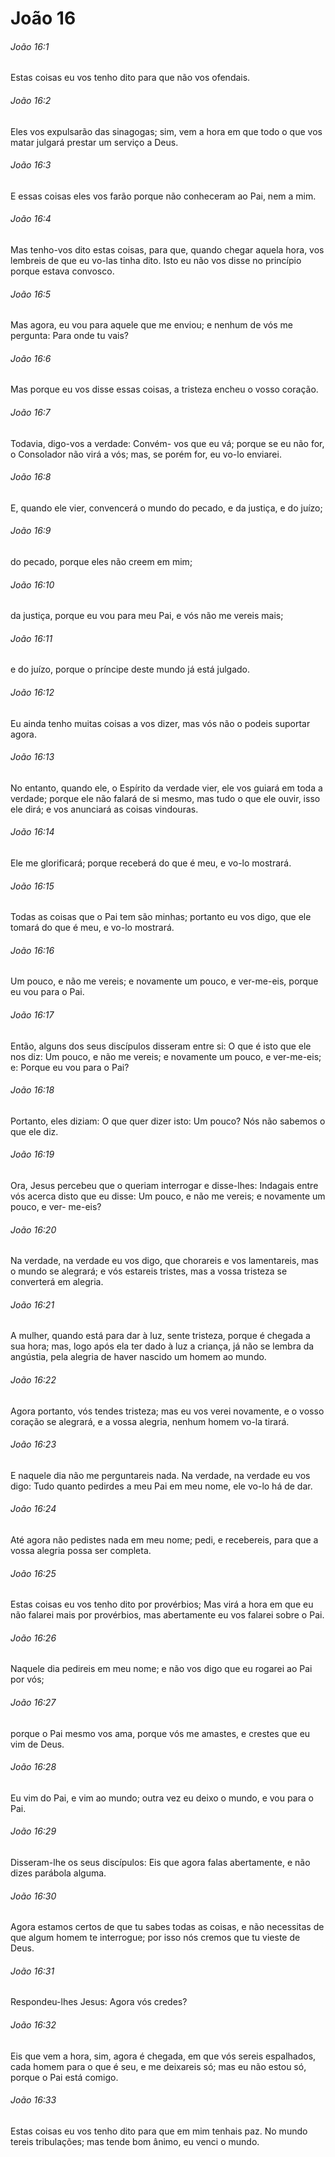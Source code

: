 # João 16

###### João 16:1

Estas coisas eu vos tenho dito para que não vos ofendais.

###### João 16:2

Eles vos expulsarão das sinagogas; sim, vem a hora em que todo o que vos matar julgará prestar um serviço a Deus.

###### João 16:3

E essas coisas eles vos farão porque não conheceram ao Pai, nem a mim.

###### João 16:4

Mas tenho-vos dito estas coisas, para que, quando chegar aquela hora, vos lembreis de que eu vo-las tinha dito. Isto eu não vos disse no princípio porque estava convosco.

###### João 16:5

Mas agora, eu vou para aquele que me enviou; e nenhum de vós me pergunta: Para onde tu vais?

###### João 16:6

Mas porque eu vos disse essas coisas, a tristeza encheu o vosso coração.

###### João 16:7

Todavia, digo-vos a verdade: Convém- vos que eu vá; porque se eu não for, o Consolador não virá a vós; mas, se porém for, eu vo-lo enviarei.

###### João 16:8

E, quando ele vier, convencerá o mundo do pecado, e da justiça, e do juízo;

###### João 16:9

do pecado, porque eles não creem em mim;

###### João 16:10

da justiça, porque eu vou para meu Pai, e vós não me vereis mais;

###### João 16:11

e do juízo, porque o príncipe deste mundo já está julgado.

###### João 16:12

Eu ainda tenho muitas coisas a vos dizer, mas vós não o podeis suportar agora.

###### João 16:13

No entanto, quando ele, o Espírito da verdade vier, ele vos guiará em toda a verdade; porque ele não falará de si mesmo, mas tudo o que ele ouvir, isso ele dirá; e vos anunciará as coisas vindouras.

###### João 16:14

Ele me glorificará; porque receberá do que é meu, e vo-lo mostrará.

###### João 16:15

Todas as coisas que o Pai tem são minhas; portanto eu vos digo, que ele tomará do que é meu, e vo-lo mostrará.

###### João 16:16

Um pouco, e não me vereis; e novamente um pouco, e ver-me-eis, porque eu vou para o Pai.

###### João 16:17

Então, alguns dos seus discípulos disseram entre si: O que é isto que ele nos diz: Um pouco, e não me vereis; e novamente um pouco, e ver-me-eis; e: Porque eu vou para o Pai?

###### João 16:18

Portanto, eles diziam: O que quer dizer isto: Um pouco? Nós não sabemos o que ele diz.

###### João 16:19

Ora, Jesus percebeu que o queriam interrogar e disse-lhes: Indagais entre vós acerca disto que eu disse: Um pouco, e não me vereis; e novamente um pouco, e ver- me-eis?

###### João 16:20

Na verdade, na verdade eu vos digo, que chorareis e vos lamentareis, mas o mundo se alegrará; e vós estareis tristes, mas a vossa tristeza se converterá em alegria.

###### João 16:21

A mulher, quando está para dar à luz, sente tristeza, porque é chegada a sua hora; mas, logo após ela ter dado à luz a criança, já não se lembra da angústia, pela alegria de haver nascido um homem ao mundo.

###### João 16:22

Agora portanto, vós tendes tristeza; mas eu vos verei novamente, e o vosso coração se alegrará, e a vossa alegria, nenhum homem vo-la tirará.

###### João 16:23

E naquele dia não me perguntareis nada. Na verdade, na verdade eu vos digo: Tudo quanto pedirdes a meu Pai em meu nome, ele vo-lo há de dar.

###### João 16:24

Até agora não pedistes nada em meu nome; pedi, e recebereis, para que a vossa alegria possa ser completa.

###### João 16:25

Estas coisas eu vos tenho dito por provérbios; Mas virá a hora em que eu não falarei mais por provérbios, mas abertamente eu vos falarei sobre o Pai.

###### João 16:26

Naquele dia pedireis em meu nome; e não vos digo que eu rogarei ao Pai por vós;

###### João 16:27

porque o Pai mesmo vos ama, porque vós me amastes, e crestes que eu vim de Deus.

###### João 16:28

Eu vim do Pai, e vim ao mundo; outra vez eu deixo o mundo, e vou para o Pai.

###### João 16:29

Disseram-lhe os seus discípulos: Eis que agora falas abertamente, e não dizes parábola alguma.

###### João 16:30

Agora estamos certos de que tu sabes todas as coisas, e não necessitas de que algum homem te interrogue; por isso nós cremos que tu vieste de Deus.

###### João 16:31

Respondeu-lhes Jesus: Agora vós credes?

###### João 16:32

Eis que vem a hora, sim, agora é chegada, em que vós sereis espalhados, cada homem para o que é seu, e me deixareis só; mas eu não estou só, porque o Pai está comigo.

###### João 16:33

Estas coisas eu vos tenho dito para que em mim tenhais paz. No mundo tereis tribulações; mas tende bom ânimo, eu venci o mundo.

